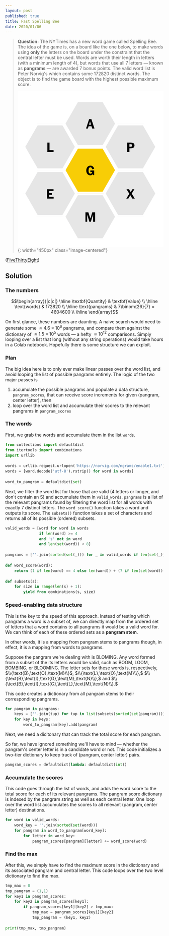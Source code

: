 ```yaml
---
layout: post
published: true
title: Fast Spelling Bee
date: 2020/01/06
---
```


>**Question:** The NYTimes has a new word game called Spelling Bee. The idea of the game is, on a board like the one below, to make words using **only** the letters on the board under the constraint that the central letter must be used. Words are worth their length in letters (with a minimum length of $4$), but words that use all $7$ letters — known as **pangrams** — are awarded $7$ bonus points. The valid word list is Peter Norvig's which contains some 172820 distinct words. The object is to find the game board with the highest possible maximum score.
>
>![](/img/2020-01-06-honeycomb.png){: width="450px" class="image-centered"}


<!--more-->

([FiveThirtyEight](https://fivethirtyeight.com/features/can-you-solve-the-vexing-vexillology/))

## Solution

### The numbers

$$\begin{array}{|c|c|} \hline
\textbf{Quantity} & \textbf{Value} \\ \hline
\text{words} & 172820 \\ \hline
\text{pangrams} & 7\binom{26}{7} = 4604600 \\ \hline
\end{array}$$

On first glance, these numbers are daunting. A naive search would need to generate some $\approx 4.6\times10^6$ pangrams, and compare them against the dictionary of $\approx 1.5\times10^5$ words — a hefty $\approx 10^{12}$ comparisons. Simply looping over a list that long (without any string operations) would take hours in a Colab notebook. Hopefully there is some structure we can exploit.


### Plan

The big idea here is to only ever make linear passes over the word list, and avoid looping the list of possible pangrams entirely. The logic of the two major passes is

1. accumulate the possible pangrams and populate a data structure, `pangram_scores`, that can receive score increments for given $\left(\text{pangram},\text{center letter}\right),$ then
2. loop over the word list and accumulate their scores to the relevant pangrams in `pangram_scores`

### The words

First, we grab the words and accumulate them in the list `words`.

```python
from collections import defaultdict
from itertools import combinations
import urllib

words = urllib.request.urlopen('https://norvig.com/ngrams/enable1.txt')
words = [word.decode('utf-8').rstrip() for word in words]

word_to_pangram = defaultdict(set)
```

Next, we filter the word list for those that are valid ($4$ letters or longer, and don't contain an $\text{S}$) and accumulate them in `valid_words`. `pangrams` is a list of the relevant pangrams found by filtering the word list for all words with exactly $7$ distinct letters. The `word_score()` function takes a word and outputs its score. The `subsets()` function takes a set of characters and returns all of its possible (ordered) subsets.

```python
valid_words = [word for word in words 
               if len(word) >= 4 
               and 's' not in word 
               and len(set(word)) < 8]

pangrams = [''.join(sorted(set(_))) for _ in valid_words if len(set(_)) == 7]

def word_score(word):
    return (1 if len(word) == 4 else len(word)) + (7 if len(set(word)) == 7 else 0)

def subsets(s):
    for size in range(len(s) + 1):
        yield from combinations(s, size)
```

### Speed-enabling data structure

This is the key to the speed of this approach. Instead of testing which pangrams a word is a subset of, we can directly map from the ordered set of letters that a word contains to all pangrams it would be a valid word for. We can think of each of these ordered sets as a **pangram stem**.

In other words, it is a mapping from pangram stems to pangrams though, in effect, it is a mapping from words to pangrams.

Suppose the pangram we're dealing with is $\text{BLOMING}.$ Any word formed from a subset of the its letters would be valid, such as $\text{BOOM},$ $\text{LOOM},$ $\text{BOMBING},$ or $\text{BLOOMING}.$ The letter sets for these words is, respectively, $\\{\text{B},\text{O},\text{M}\\}$, $\\{\text{L},\text{O},\text{M}\\},$ $\\{\text{B},\text{I},\text{G},\text{M},\text{N}\\},$ and $\\{\text{B},\text{I},\text{G},\text{L},\text{M},\text{N}\\}.$ 

This code creates a dictionary from all pangram stems to their corresponding pangrams. 

```python
for pangram in pangrams:
    keys = [''.join(tup) for tup in list(subsets(sorted(set(pangram))))]
    for key in keys:
        word_to_pangram[key].add(pangram)
```

Next, we need a dicitonary that can track the total score for each pangram. 

So far, we have ignored something we'll have to mind — whether the pangram's center letter is in a candidate word or not. This code initializes a two-tier dictionary to keep track of $\left(\text{pangram},\text{center letter}\right)$ pairs.

```python
pangram_scores = defaultdict(lambda: defaultdict(int))
```

### Accumulate the scores

This code goes through the list of words, and adds the word score to the total score for each of its relevant pangrams. The pangram score dictionary is indexed by the pangram string as well as each central letter. One loop over the word list accumulates the scores to all relevant $\left(\text{pangram},\text{center letter}\right)$ destinations.

```python
for word in valid_words:
    word_key = ''.join(sorted(set(word)))
    for pangram in word_to_pangram[word_key]:
        for letter in word_key:
            pangram_scores[pangram][letter] += word_score(word)
```

### Find the max

After this, we simply have to find the maximum score in the dictionary and its associated $\text{pangram}$ and $\text{central letter}.$ This code loops over the two level dictionary to find the max.

```python
tmp_max = 0
tmp_pangram = (1,1)
for key1 in pangram_scores:
    for key2 in pangram_scores[key1]:
        if pangram_scores[key1][key2] > tmp_max:
            tmp_max = pangram_scores[key1][key2]
            tmp_pangram = (key1, key2)

print(tmp_max, tmp_pangram)
```





<br>
